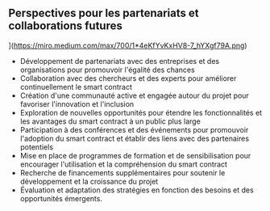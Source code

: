 ## Perspectives pour les partenariats et collaborations futures

](https://miro.medium.com/max/700/1*4eKfYvKxHV8-7_hYXgf79A.png)

- Développement de partenariats avec des entreprises et des organisations pour promouvoir l'égalité des chances
- Collaboration avec des chercheurs et des experts pour améliorer continuellement le smart contract
- Création d'une communauté active et engagée autour du projet pour favoriser l'innovation et l'inclusion
- Exploration de nouvelles opportunités pour étendre les fonctionnalités et les avantages du smart contract à un public plus large
- Participation à des conférences et des événements pour promouvoir l'adoption du smart contract et établir des liens avec des partenaires potentiels
- Mise en place de programmes de formation et de sensibilisation pour encourager l'utilisation et la compréhension du smart contract
- Recherche de financements supplémentaires pour soutenir le développement et la croissance du projet
- Évaluation et adaptation des stratégies en fonction des besoins et des opportunités émergents.